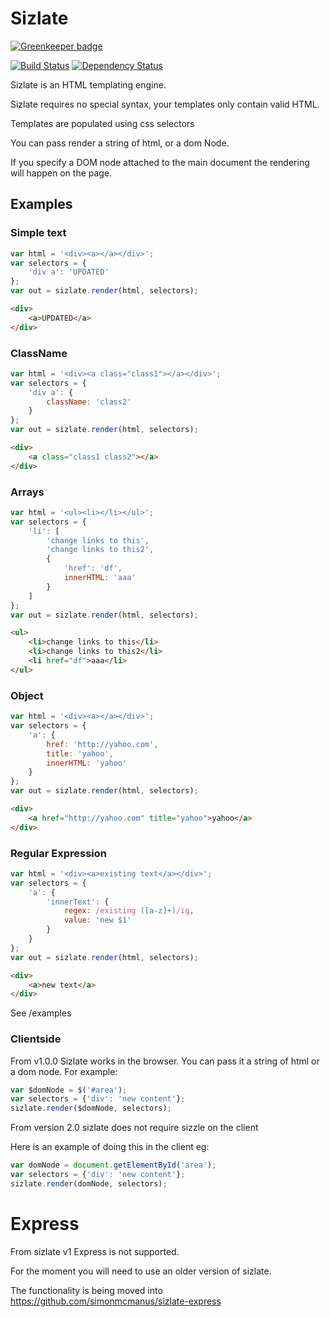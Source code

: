 # Sizlate

[![Greenkeeper badge](https://badges.greenkeeper.io/simonmcmanus/sizlate.svg)](https://greenkeeper.io/)

[![Build Status](https://travis-ci.org/simonmcmanus/sizlate.svg?branch=master)](https://travis-ci.org/simonmcmanus/sizlate)
[![Dependency Status](https://dependencyci.com/github/simonmcmanus/sizlate/badge)](https://dependencyci.com/github/simonmcmanus/sizlate)


Sizlate is an HTML templating engine.

Sizlate requires no special syntax, your templates only contain valid HTML.

Templates are populated using css selectors

You can pass render a string of html, or a dom Node.

If you specify a DOM node attached to the main document the rendering will happen on the page.

## Examples

### Simple text

```js
var html = '<div><a></a></div>';
var selectors = {
	'div a': 'UPDATED'
};
var out = sizlate.render(html, selectors);
```
```html
<div>
	<a>UPDATED</a>
</div>
```
### ClassName

```js
var html = '<div><a class="class1"></a></div>';
var selectors = {
    'div a': {
        className: 'class2'
    }
};
var out = sizlate.render(html, selectors);
```
```html
<div>
	<a class="class1 class2"></a>
</div>
```

### Arrays
```js
var html = '<ul><li></li></ul>';
var selectors = {
    'li': [
        'change links to this',
        'change links to this2',
        {
            'href': 'df',
            innerHTML: 'aaa'
        }
    ]
};
var out = sizlate.render(html, selectors);
```
```html
<ul>
	<li>change links to this</li>
	<li>change links to this2</li>
	<li href="df">aaa</li>
</ul>
```

### Object
```js
var html = '<div><a></a></div>';
var selectors = {
    'a': {
        href: 'http://yahoo.com',
        title: 'yahoo',
        innerHTML: 'yahoo'
    }
};
var out = sizlate.render(html, selectors);
```
```html
<div>
	<a href="http://yahoo.com" title="yahoo">yahoo</a>
</div>
```

### Regular Expression
```js
var html = '<div><a>existing text</a></div>';
var selectors = {
    'a': {
        'innerText': {
            regex: /existing ([a-z]+)/ig,
            value: 'new $1'
        }
    }
};
var out = sizlate.render(html, selectors);
```
```html
<div>
	<a>new text</a>
</div>
```

See /examples


### Clientside

From v1.0.0 Sizlate works in the browser. You can pass it a string of html or a dom node. For example:

```js
var $domNode = $('#area');
var selectors = {'div': 'new content'};
sizlate.render($domNode, selectors);
```


From version 2.0 sizlate does not require sizzle on the client 

Here is an example of doing this in the client eg:

```js
var domNode = document.getElementById('area');
var selectors = {'div': 'new content'};
sizlate.render(domNode, selectors);
```

# Express

From sizlate v1 Express is not supported.

For the moment you will need to use an older version of sizlate.

The functionality is being moved into https://github.com/simonmcmanus/sizlate-express
